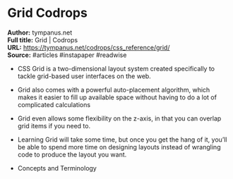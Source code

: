 # Grid   Codrops

**Author:** tympanus.net  
**Full title:** Grid | Codrops  
**URL:** https://tympanus.net/codrops/css_reference/grid/  
**Source:** #articles #instapaper #readwise

- CSS Grid is a two-dimensional layout system created specifically to tackle grid-based user interfaces on the web. 
   
- Grid also comes with a powerful auto-placement algorithm, which makes it easier to fill up available space without having to do a lot of complicated calculations 
   
- Grid even allows some flexibility on the z-axis, in that you can overlap grid items if you need to. 
   
- Learning Grid will take some time, but once you get the hang of it, you’ll be able to spend more time on designing layouts instead of wrangling code to produce the layout you want. 
   
- Concepts and Terminology 
   
